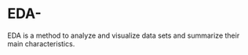 # EDA-
EDA is a method to analyze  and visualize data sets and  summarize their main characteristics.
